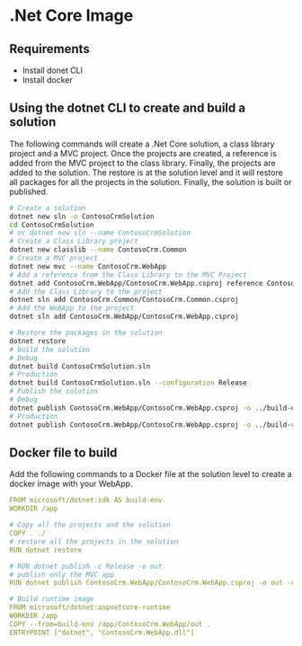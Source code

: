 ﻿# .Net Core Image

## Requirements

- Install donet CLI
- Install docker

## Using the dotnet CLI to create and build a solution

The following commands will create a .Net Core solution, a class library project and a MVC project. 
Once the projects are created, a reference is added from the MVC project to the class library. 
Finally, the projects are added to the solution. 
The restore is at the solution level and it will restore all packages for all the projects in the solution.
Finally, the solution is built or published.


```bash
# Create a solution
dotnet new sln -o ContosoCrmSolution
cd ContosoCrmSolution
# or dotnet new sln --name ContosoCrmSolution
# Create a Class Library project
dotnet new classlib --name ContosoCrm.Common
# Create a MVC project
dotnet new mvc --name ContosoCrm.WebApp
# Add a reference from the Class Library to the MVC Project
dotnet add ContosoCrm.WebApp/ContosoCrm.WebApp.csproj reference ContosoCrm.Common/ContosoCrm.Common.csproj
# Add the Class Library to the project
dotnet sln add ContosoCrm.Common/ContosoCrm.Common.csproj
# Add the WebApp to the project
dotnet sln add ContosoCrm.WebApp/ContosoCrm.WebApp.csproj

# Restore the packages in the solution
dotnet restore
# build the solution
# Debug
dotnet build ContosoCrmSolution.sln
# Production
dotnet build ContosoCrmSolution.sln --configuration Release
# Publish the solution
# Debug
dotnet publish ContosoCrm.WebApp/ContosoCrm.WebApp.csproj -o ../build-debug
# Production
dotnet publish ContosoCrm.WebApp/ContosoCrm.WebApp.csproj -o ../build-release -c Release
```

## Docker file to build

Add the following commands to a Docker file at the solution level to create a docker image with your WebApp.

```yaml
FROM microsoft/dotnet:sdk AS build-env
WORKDIR /app

# Copy all the projects and the solution
COPY . ./
# restore all the projects in the solution
RUN dotnet restore

# RUN dotnet publish -c Release -o out
# publish only the MVC app
RUN dotnet publish ContosoCrm.WebApp/ContosoCrm.WebApp.csproj -o out -c Release

# Build runtime image
FROM microsoft/dotnet:aspnetcore-runtime
WORKDIR /app
COPY --from=build-env /app/ContosoCrm.WebApp/out .
ENTRYPOINT ["dotnet", "ContosoCrm.WebApp.dll"]
```